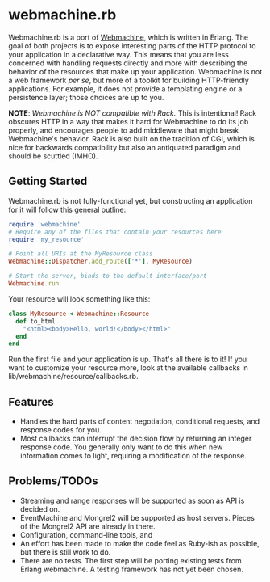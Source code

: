 # webmachine.rb

Webmachine.rb is a port of
[Webmachine](https://github.com/basho/webmachine), which is written in
Erlang.  The goal of both projects is to expose interesting parts of
the HTTP protocol to your application in a declarative way.  This
means that you are less concerned with handling requests directly and
more with describing the behavior of the resources that make up your
application. Webmachine is not a web framework _per se_, but more of a
toolkit for building HTTP-friendly applications. For example, it does
not provide a templating engine or a persistence layer; those choices
are up to you.

**NOTE**: _Webmachine is NOT compatible with Rack._ This is
intentional! Rack obscures HTTP in a way that makes it hard for
Webmachine to do its job properly, and encourages people to add
middleware that might break Webmachine's behavior. Rack is also built
on the tradition of CGI, which is nice for backwards compatibility but
also an antiquated paradigm and should be scuttled (IMHO).

## Getting Started

Webmachine.rb is not fully-functional yet, but constructing an
application for it will follow this general outline:

```ruby
require 'webmachine'
# Require any of the files that contain your resources here
require 'my_resource' 

# Point all URIs at the MyResource class
Webmachine::Dispatcher.add_route(['*'], MyResource)

# Start the server, binds to the default interface/port
Webmachine.run 
```

Your resource will look something like this:

```ruby
class MyResource < Webmachine::Resource
  def to_html
    "<html><body>Hello, world!</body></html>"
  end
end
```

Run the first file and your application is up. That's all there is to
it! If you want to customize your resource more, look at the available
callbacks in lib/webmachine/resource/callbacks.rb.

## Features

* Handles the hard parts of content negotiation, conditional
  requests, and response codes for you.
* Most callbacks can interrupt the decision flow by returning an
  integer response code. You generally only want to do this when new
  information comes to light, requiring a modification of the response.

## Problems/TODOs

* Streaming and range responses will be supported as soon as API is
  decided on.
* EventMachine and Mongrel2 will be supported as host servers. Pieces
  of the Mongrel2 API are already in there.
* Configuration, command-line tools, and 
* An effort has been made to make the code feel as Ruby-ish as
  possible, but there is still work to do.
* There are no tests.  The first step will be porting existing tests
  from Erlang webmachine. A testing framework has not yet been chosen.
